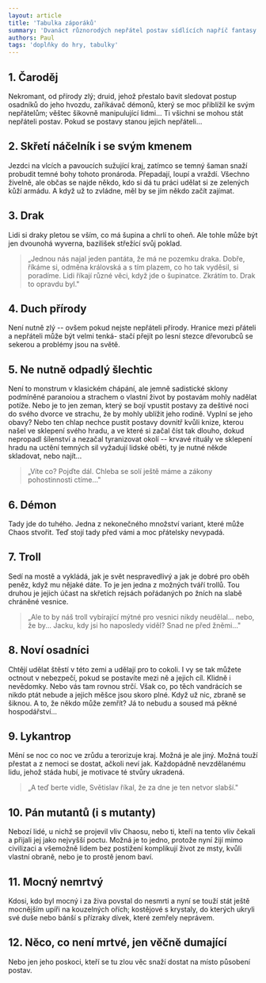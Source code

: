 ```yaml
---
layout: article
title: 'Tabulka záporáků'
summary: 'Dvanáct různorodých nepřátel postav sídlících napříč fantasy světy. Kdykoli budete potřebovat nějakého (mini)bosse, hoďte si dvanáctistěnkou, podívejte se do tabulky a nechte na kraj vyvalit se pohromu, kterou si budou místní a postavy ještě dlouho pamatovat. A nezapomínejte, že nikdo není sám a každý někoho (nebo něco má) a bytosti temnoty a zla se sdružují...'
authors: Paul
tags: 'doplňky do hry, tabulky'
---
```


1\. Čaroděj
-----------

Nekromant, od přírody zlý; druid, jehož přestalo bavit
sledovat postup osadníků do jeho hvozdu, zaříkávač démonů, který se
moc přiblížil ke svým nepřátelům; věštec šikovně manipulující
lidmi... Ti všichni se mohou stát nepřáteli postav. Pokud se postavy
stanou jejich nepřáteli...

2\. Skřetí náčelník i se svým kmenem
------------------------------------

Jezdci na vlcích a pavoucích
sužující kraj, zatímco se temný šaman snaží probudit temné bohy
tohoto pronároda. Přepadají, loupí a vraždí. Všechno živelně, ale
občas se najde někdo, kdo si dá tu práci udělat si ze zelených kůží
armádu. A když už to zvládne, měl by se jím někdo začít zajímat.

3\. Drak
--------

Lidi si draky pletou se vším, co má šupina a chrlí to
oheň. Ale tohle může být jen dvounohá wyverna, bazilišek střežící
svůj poklad.

>„Jednou nás najal jeden pantáta, že má ne pozemku
draka. Dobře, říkáme si, odměna královská a s tím plazem, co ho tak
vyděsil, si poradíme. Lidi říkají různé věci, když jde o šupinatce.
Zkrátím to. Drak to opravdu byl."

4\. Duch přírody
----------------

Není nutně zlý -- ovšem pokud nejste nepřáteli
přírody. Hranice mezi přáteli a nepřáteli může být velmi tenká-
stačí přejít po lesní stezce dřevorubců se sekerou a problémy jsou
na světě.

5\. Ne nutně odpadlý šlechtic
-----------------------------

Není to monstrum v klasickém chápání,
ale jemně sadistické sklony podmíněné paranoiou a strachem o vlastní
život by postavám mohly nadělat potíže. Nebo je to jen zeman, který
se bojí vpustit postavy za deštivé noci do svého dvorce ve strachu,
že by mohly ublížit jeho rodině. Vyplní se jeho obavy? Nebo ten
chlap nechce pustit postavy dovnitř kvůli knize, kterou našel ve
sklepení svého hradu, a ve které si začal číst tak dlouho, dokud
nepropadl šílenství a nezačal tyranizovat okolí -- krvavé rituály ve
sklepení hradu na uctění temných sil vyžadují lidské oběti, ty je
nutné někde skladovat, nebo najít...

> „Víte co? Pojďte dál. Chleba
se solí ještě máme a zákony pohostinnosti ctíme..."

6\. Démon
---------

Tady jde do tuhého. Jedna z nekonečného množství variant,
které může Chaos stvořit. Teď stojí tady před vámi a moc přátelsky
nevypadá.

7\. Troll
---------

Sedí na mostě a vykládá, jak je svět nespravedlivý a jak
je dobré pro oběh peněz, když mu nějaké dáte. To je jen jedna
z možných tváří trollů. Tou druhou je jejich účast na skřetích
rejsách pořádaných po žních na slabě chráněné vesnice.

> „Ale to by
náš troll vybírající mýtné pro vesnici nikdy neudělal... nebo, že
by... Jacku, kdy jsi ho naposledy viděl? Snad ne před žněmi..."

8\. Noví osadníci
-----------------

Chtějí udělat štěstí v této zemi a udělají pro to
cokoli. I vy se tak můžete octnout v nebezpečí, pokud se postavíte
mezi ně a jejich cíl. Klidně i nevědomky. Nebo vás tam rovnou strčí.
Však co, po těch vandrácích se nikdo ptát nebude a jejich měšce jsou
skoro plné. Když už nic, zbraně se šiknou. A to, že někdo může
zemřít? Já to nebudu a soused má pěkné hospodářství...

9\. Lykantrop
-------------

Mění se noc co noc ve zrůdu a terorizuje kraj. Možná
je ale jiný. Možná touží přestat a z nemoci se dostat, ačkoli neví
jak. Každopádně nevzdělanému lidu, jehož stáda hubí, je motivace té
stvůry ukradená.

> „A teď berte vidle, Světislav říkal, že za dne je
ten netvor slabší."

10\. Pán mutantů (i s mutanty)
-------------------------------

Nebozí lidé, u nichž se projevil vliv
Chaosu, nebo ti, kteří na tento vliv čekali a přijali jej jako
nejvyšší poctu. Možná je to jedno, protože nyní žijí mimo civilizaci
a všemožně lidem bez postižení komplikují život ze msty, kvůli
vlastní obraně, nebo je to prostě jenom baví.

11\. Mocný nemrtvý
------------------

Kdosi, kdo byl mocný i za živa povstal do nesmrti
a nyní se touží stát ještě mocnějším upíři na kouzelných ořích;
kostějové s krystaly, do kterých ukryli své duše nebo bánší
s přízraky dívek, které zemřely neprávem.

12\. Něco, co není mrtvé, jen věčně dumající
--------------------------------------------

Nebo jen jeho
poskoci, kteří se tu zlou věc snaží dostat na místo působení postav.
